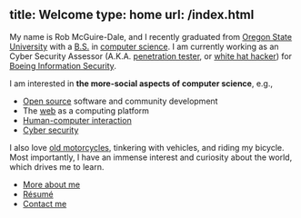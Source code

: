 title: Welcome
type: home
url: /index.html
---

My name is Rob McGuire-Dale, and I recently graduated from 
[Oregon State University][osu] with a [B.S.][bs] in 
[computer science][compsci]. I am currently working as an Cyber Security
Assessor (A.K.A. [penetration tester][pentest], or [white hat hacker][whitehat])
for [Boeing Information Security][boeing].

[osu]:http://oregonstate.edu
[bs]:http://en.wikipedia.org/wiki/Bachelor_of_Science
[compsci]:http://en.wikipedia.org/wiki/computer_science
[pentest]:http://en.wikipedia.org/wiki/Penetration_test
[whitehat]:http://en.wikipedia.org/wiki/White_hat_(computer_security)
[boeing]: http://www.boeing.com/advertising/info_solution/_network/index.html

I am interested in **the more-social aspects of computer science**, 
e.g.,

 - [Open source][opensource] software and community development 
 - The [web][internet] as a computing platform
 - [Human-computer interaction][hci]
 - [Cyber security][cybsec]

[opensource]:http://en.wikipedia.org/wiki/Open_source
[internet]:/img/welcomeToTheInternet.jpg
[hci]:http://en.wikipedia.org/wiki/Human%E2%80%93computer_interaction
[cybsec]: http://en.wikipedia.org/wiki/Cyber_security 
 
I also love [old motorcycles][motoblog], tinkering with vehicles, and riding my
bicycle. Most importantly, I have an immense interest and curiosity about the 
world, which drives me to learn.

 * [More about me](/about)
 * [R&eacute;sum&eacute;][resume]
 * [Contact me](/contact)

[motoblog]:http://bmwr65.blogspot.com
[resume]:/docs/resume.pdf
